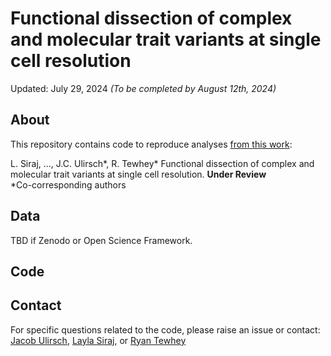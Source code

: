 # Functional dissection of complex and molecular trait variants at single cell resolution

Updated: July 29, 2024 *(To be completed by August 12th, 2024)*

## About

This repository contains code to reproduce analyses [from this work](https://www.biorxiv.org/content/10.1101/2024.05.05.592437v1):

L. Siraj, ..., J.C. Ulirsch*, R. Tewhey* Functional dissection of complex and molecular trait variants at single cell resolution. **Under Review**
<br>
*Co-corresponding authors

## Data

TBD if Zenodo or Open Science Framework.

## Code



## Contact

For specific questions related to the code, please raise an issue or contact:
<br>
[Jacob Ulirsch](julirsch@illumina.com), [Layla Siraj](sirajl@broadinstitute.org), or [Ryan Tewhey](Ryan.Tewhey@jax.org)

